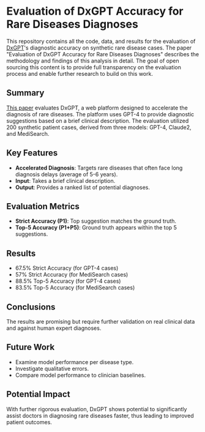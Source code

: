 
# Evaluation of DxGPT Accuracy for Rare Diseases Diagnoses

This repository contains all the code, data, and results for the evaluation of [DxGPT](https://github.com/foundation29org/Dx29_client_gpt)'s diagnostic accuracy on synthetic rare disease cases. The paper "Evaluation of DxGPT Accuracy for Rare Diseases Diagnoses" describes the methodology and findings of this analysis in detail. The goal of open sourcing this content is to provide full transparency on the evaluation process and enable further research to build on this work.

## Summary

[This paper](https://foundation29.sharepoint.com/:w:/s/Fundacion29-Share/Edy1Cl9pjdRLicmopJgPCeoBlwPpwjQ-Po07vLb-ZVXIWQ?e=HNViOk) evaluates DxGPT, a web platform designed to accelerate the diagnosis of rare diseases. The platform uses GPT-4 to provide diagnostic suggestions based on a brief clinical description. The evaluation utilized 200 synthetic patient cases, derived from three models: GPT-4, Claude2, and MediSearch.

## Key Features

- **Accelerated Diagnosis**: Targets rare diseases that often face long diagnosis delays (average of 5-6 years).
- **Input**: Takes a brief clinical description.
- **Output**: Provides a ranked list of potential diagnoses.

## Evaluation Metrics

- **Strict Accuracy (P1)**: Top suggestion matches the ground truth.
- **Top-5 Accuracy (P1+P5)**: Ground truth appears within the top 5 suggestions.

## Results

- 67.5% Strict Accuracy (for GPT-4 cases)
- 57% Strict Accuracy (for MediSearch cases)
- 88.5% Top-5 Accuracy (for GPT-4 cases)
- 83.5% Top-5 Accuracy (for MediSearch cases)

## Conclusions

The results are promising but require further validation on real clinical data and against human expert diagnoses.

## Future Work

- Examine model performance per disease type.
- Investigate qualitative errors.
- Compare model performance to clinician baselines.

## Potential Impact

With further rigorous evaluation, DxGPT shows potential to significantly assist doctors in diagnosing rare diseases faster, thus leading to improved patient outcomes.
